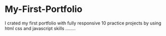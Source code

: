 # My-First-Portfolio
I crated my first portfolio with fully responsive 10 practice projects by using html css and javascript  skills ........
